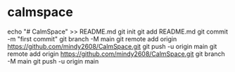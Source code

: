 # calmspace
echo "# CalmSpace" >> README.md
git init
git add README.md
git commit -m "first commit"
git branch -M main
git remote add origin https://github.com/mindy2608/CalmSpace.git
git push -u origin main
git remote add origin https://github.com/mindy2608/CalmSpace.git
git branch -M main
git push -u origin main
